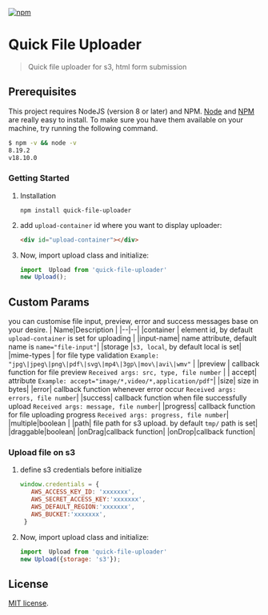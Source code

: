 
<a href="https://www.npmjs.com/package/quick-file-uploader"><img alt="npm" src="https://img.shields.io/npm/v/quick-file-uploader"></a>


# Quick File Uploader

> Quick file uploader for s3, html form submission

## Prerequisites

This project requires NodeJS (version 8 or later) and NPM.
[Node](http://nodejs.org/) and [NPM](https://npmjs.org/) are really easy to install.
To make sure you have them available on your machine,
try running the following command.

```sh
$ npm -v && node -v
8.19.2
v18.10.0
```
### Getting Started

1) Installation
    ```
    npm install quick-file-uploader
    ```
2) add `upload-container` id where you want to display uploader:
     ```html
    <div id="upload-container"></div>
    ```
3) Now,  import upload class and initialize:
     ```js
    import  Upload from 'quick-file-uploader'
    new Upload();
    ```
## Custom Params
you can customise file input, preview, error and success messages base on your desire.
|  Name|Description  |
|--|--|
|container  | element id, by default `upload-container` is set for uploading |
|input-name| name attribute, default name is `name="file-input"`|
|storage |`s3, local`, by default local is set|
|mime-types | for file type validation `Example: "jpg\|jpeg\|png\|pdf\|svg\|mp4\|3gp\|mov\|avi\|wmv"` |
|preview  | callback function for file preview `Received args: src, type, file number` |
| accept| attribute `Example: accept="image/*,video/*,application/pdf"`|
|size| size in bytes|
|error| callback function whenever error occur `Received args: errors, file number`|
|success| callback function when file successfully upload `Received args: message, file number`|
|progress| callback function for file uploading progress `Received args: progress, file number`|
|multiple|boolean |
|path| file path for s3 upload. by default `tmp/` path is set|
|draggable|boolean|
|onDrag|callback function|
|onDrop|callback function|

### Upload file on s3

1) define s3 credentials before initialize
    ```js
    window.credentials = {
       AWS_ACCESS_KEY_ID: 'xxxxxxx',
       AWS_SECRET_ACCESS_KEY:'xxxxxxx',
       AWS_DEFAULT_REGION:'xxxxxxx',
       AWS_BUCKET:'xxxxxxx',
     }
     ```
2) Now,  import upload class and initialize:
     ```js
    import  Upload from 'quick-file-uploader'
    new Upload({storage: 's3'});

## License

[MIT license](https://opensource.org/licenses/MIT).

